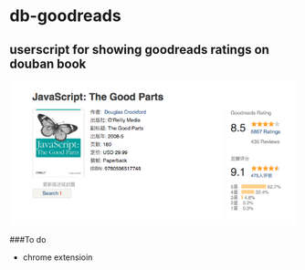 # db-goodreads
## userscript for showing goodreads ratings on douban book

![](screenshot.png)

###To do
- chrome extensioin